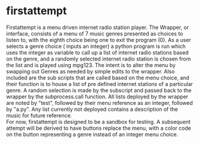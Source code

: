 # firstattempt

Firstattempt is a menu driven internet radio station player.  The Wrapper, or interface, consists of a menu of 7 music genres presented as choices to listen to, with the eighth choice being one to exit the program (0).
As a user selects a genre choice ( inputs an integer) a python program is run which uses the integer as variable to call up a list of internet radio stations based on the genre, and a randomly selected internet radio station is chosen from the list and is played using mpg123.
The intent is to alter the menu by swapping out Genres as needed by simple edits to the wrapper. Also included are the sub scripts that are called based on the menu choice, and their function is to house a list of pre defined internet stations of a particular genre.  A random selection is made by the subscript and passed back to the wrapper by the subprocess.call function. All lists deployed by the wrapper are noted by "test", followed by their menu reference as an integer, followed by "a.py".  Any list currently not deployed contains a description of the music for future reference.  
For now, firstattempt is designed to be a sandbox for testing.  A subsequent attempt will be derived to have buttons replace the menu, with a color code on the button representing a genre instead of an integer menu choice.
